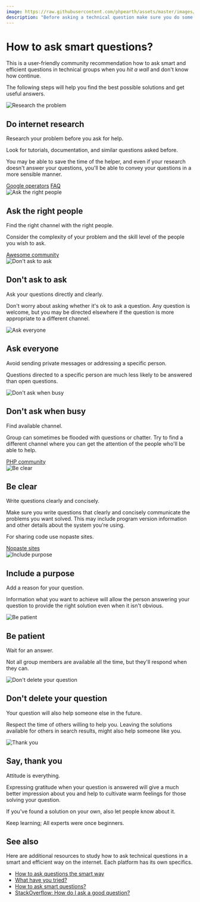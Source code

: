 ```yaml
---
image: https://raw.githubusercontent.com/phpearth/assets/master/images/content/smart-questions/intro.jpg
description: "Before asking a technical question make sure you do some research and study your issue on your own first."
---
```


# How to ask smart questions?

This is a user-friendly community recommendation how to ask smart and efficient
questions in technical groups when you *hit a wall* and don't know how continue.

The following steps will help you find the best possible solutions and get useful
answers.

<div class="ui relaxed divided items">
  <div class="item">
    <div class="image">
      <img src="https://media.giphy.com/media/3ohs4Aa0cVe4X22Kvm/giphy.gif" alt="Research the problem">
    </div>
    <div class="content">
      <h2 class="header">Do internet research</h2>
      <div class="meta">
        <span>Research your problem before you ask for help.</span>
      </div>
      <div class="description">
        <p>Look for tutorials, documentation, and similar questions asked before.</p>
        <p>You may be able to save the time of the helper, and even if your
        research doesn't answer your questions, you'll be able to convey your
        questions in a more sensible manner.</p>
      </div>
      <div class="extra">
        <a class="ui blue label" href="https://docs.php.earth/faq/misc/how-to-google"><i class="attach icon"></i> Google operators</a>
        <a class="ui blue label" href="https://docs.php.earth/faq"><i class="attach icon"></i> FAQ</a>
      </div>
    </div>
  </div>

  <div class="item">
    <div class="image">
      <img src="https://raw.githubusercontent.com/phpearth/PHP.earth/master/assets/images/community/smart-questions/3.png" alt="Ask the right people">
    </div>
    <div class="content">
      <h2 class="header">Ask the right people</h2>
      <div class="meta">
        <span>Find the right channel with the right people.</span>
      </div>
      <div class="description">
        <p>Consider the complexity of your problem and the skill level of the
        people you wish to ask.</p>
      </div>
      <div class="extra">
        <a class="ui blue label" href="https://github.com/phpearth/awesome-community"><i class="globe icon"></i> Awesome community</a>
      </div>
    </div>
  </div>

  <div class="item">
    <div class="image">
      <img src="https://raw.githubusercontent.com/phpearth/PHP.earth/master/assets/images/community/smart-questions/1.png" alt="Don't ask to ask">
    </div>
    <div class="content">
      <h2 class="header">Don't ask to ask</h2>
      <div class="meta">
        <span>Ask your questions directly and clearly.</span>
      </div>
      <div class="description">
        <p>Don't worry about asking whether it's ok to ask a question. Any
        question is welcome, but you may be directed elsewhere if the question
        is more appropriate to a different channel.</p>
      </div>
    </div>
  </div>

  <div class="item">
    <div class="image">
      <img src="https://raw.githubusercontent.com/phpearth/assets/master/images/content/smart-questions/group.png" alt="Ask everyone">
    </div>
    <div class="content">
      <h2 class="header">Ask everyone</h2>
      <div class="meta">
        <span>Avoid sending private messages or addressing a specific person.</span>
      </div>
      <div class="description">
        <p>Questions directed to a specific person are much less likely to be
        answered than open questions.</p>
      </div>
    </div>
  </div>

  <div class="item">
    <div class="image">
      <img src="https://raw.githubusercontent.com/phpearth/PHP.earth/master/assets/images/community/smart-questions/6.png" alt="Don't ask when busy">
    </div>
    <div class="content">
      <h2 class="header">Don't ask when busy</h2>
      <div class="meta">
        <span>Find available channel.</span>
      </div>
      <div class="description">
        <p>Group can sometimes be flooded with questions or chatter. Try to find
        a different channel where you can get the attention of the people who'll
        be able to help.</p>
      </div>
      <div class="extra">
        <a class="ui blue label" href="https://docs.php.earth/php/community/groups"><i class="globe icon"></i> PHP community</a>
      </div>
    </div>
  </div>

  <div class="item">
    <div class="image">
      <img src="https://raw.githubusercontent.com/phpearth/PHP.earth/master/assets/images/community/smart-questions/7.png" alt="Be clear">
    </div>
    <div class="content">
      <h2 class="header">Be clear</h2>
      <div class="meta">
        <span>Write questions clearly and concisely.</span>
      </div>
      <div class="description">
        <p>Make sure you write questions that clearly and concisely communicate
        the problems you want solved. This may include program version
        information and other details about the system you're using.</p>
        <p>For sharing code use nopaste sites.</p>
      </div>
      <div class="extra">
        <a class="ui blue label" href="https://docs.php.earth/interop/nopaste"><i class="attach icon"></i> Nopaste sites</a>
      </div>
    </div>
  </div>

  <div class="item">
    <div class="image">
      <img src="https://raw.githubusercontent.com/phpearth/PHP.earth/master/assets/images/community/smart-questions/8.png" alt="Include purpose">
    </div>
    <div class="content">
      <h2 class="header">Include a purpose</h2>
      <div class="meta">
        <span>Add a reason for your question.</span>
      </div>
      <div class="description">
        <p>Information what you want to achieve will allow the person answering
        your question to provide the right solution even when it isn't obvious.</p>
      </div>
    </div>
  </div>

  <div class="item">
    <div class="image">
      <img src="https://raw.githubusercontent.com/phpearth/PHP.earth/master/assets/images/community/smart-questions/9.png" alt="Be patient">
    </div>
    <div class="content">
      <h2 class="header">Be patient</h2>
      <div class="meta">
        <span>Wait for an answer.</span>
      </div>
      <div class="description">
        <p>Not all group members are available all the time, but they'll respond
        when they can.</p>
      </div>
    </div>
  </div>

  <div class="item">
    <div class="image">
      <img src="https://raw.githubusercontent.com/phpearth/assets/master/images/content/smart-questions/stress-ball.jpg" alt="Don't delete your question">
    </div>
    <div class="content">
      <h2 class="header">Don't delete your question</h2>
      <div class="meta">
        <span>Your question will also help someone else in the future.</span>
      </div>
      <div class="description">
        <p>Respect the time of others willing to help you. Leaving the solutions
        available for others in search results, might also help someone like you.</p>
      </div>
    </div>
  </div>

  <div class="item">
    <div class="image">
      <img src="https://raw.githubusercontent.com/phpearth/assets/master/images/content/smart-questions/thank-you.jpg" alt="Thank you">
    </div>
    <div class="content">
      <h2 class="header">Say, thank you</h2>
      <div class="meta">
        <span>Attitude is everything.</span>
      </div>
      <div class="description">
        <p>Expressing gratitude when your question is answered will give a much
        better impression about you and help to cultivate warm feelings for
        those solving your question.</p>
        <p>If you've found a solution on your own, also let people know about it.</p>
      </div>
    </div>
  </div>
</div>

Keep learning; All experts were once beginners.

## See also

Here are additional resources to study how to ask technical questions in a smart
and efficient way on the internet. Each platform has its own specifics.

* [How to ask questions the smart way](http://catb.org/~esr/faqs/smart-questions.html)
* [What have you tried?](http://mattgemmell.com/what-have-you-tried/)
* [How to ask smart questions?](http://doctormo.org/2010/07/23/asking-smart-questions/)
* [StackOverflow: How do I ask a good question?](http://stackoverflow.com/help/how-to-ask)
